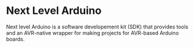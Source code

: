 # Next Level Arduino
Next level Arduino is a software developement kit (SDK) that provides tools and an AVR-native wrapper for making projects for AVR-based Arduino boards.

